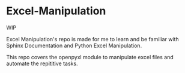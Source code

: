 # Excel-Manipulation

WIP

Excel Manipulation's repo is made for me to learn and be familiar with Sphinx Documentation and Python Excel Manipulation.

This repo covers the openpyxl module to manipulate excel files and automate the repititive tasks.

